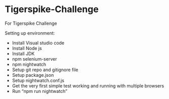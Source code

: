 # Tigerspike-Challenge
For Tigerspike Challenge

Setting up environment:
- Install Visual studio code
- Install Node js
- Install JDK
- npm selenium-server
- npm nightwatch
- Setup git repo and gitignore file
- Setup package.json
- Setup nightwatch.conf.js
- Get the very first simple test working and running with multiple browsers
- Run “npm run nightwatch”
